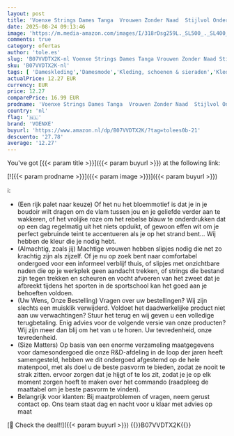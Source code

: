 ```yaml
---
layout: post
title: 'Voenxe Strings Dames Tanga  Vrouwen Zonder Naad  Stijlvol Ondergoed Met Lage Taille Naadloos Onderbroeken Onzichtbare Slipjes Women Seamless Underwear Thongs Invisible Panties Multipack Van 5'
date: 2025-08-24 09:13:46
image: 'https://m.media-amazon.com/images/I/318rDsg259L._SL500_._SL400_.jpg'
comments: true
category: ofertas
author: 'tole.es'
slug: 'B07VVDTX2K-nl Voenxe Strings Dames Tanga Vrouwen Zonder Naad Stijlvol...'
sku: 'B07VVDTX2K-nl'
tags: [ 'Dameskleding','Damesmode','Kleding, schoenen & sieraden','Kleding, schoenen en sieraden','Lingerie & ondergoed dames','Nachtkleding, lingerie & ondergoed dames','Onderbroeken dames','voenxe','🇳🇱', ]
actualPrice: 12.27 EUR
currency: EUR
price: 12.27
comparePrice: 16.99 EUR
prodname: 'Voenxe Strings Dames Tanga  Vrouwen Zonder Naad  Stijlvol Ondergoed Met Lage Taille Naadloos Onderbroeken Onzichtbare Slipjes Women Seamless Underwear Thongs Invisible Panties Multipack Van 5'
country: 'nl'
flag: '🇳🇱'
brand: 'VOENXE'
buyurl: 'https://www.amazon.nl/dp/B07VVDTX2K/?tag=tolees0b-21'
descuento: '27.78'
average: '12.27'
---
```


You've got [{{< param title >}}]({{< param buyurl >}}) at the following link:

[![{{< param prodname >}}]({{< param image >}})]({{< param buyurl >}})

ℹ️:

- (Een rijk palet naar keuze) Of het nu het bloemmotief is dat je in je boudoir wilt dragen om de vlam tussen jou en je geliefde verder aan te wakkeren, of het vrolijke roze om het rebelse blauw te onderdrukken dat op een dag regelmatig uit het niets opduikt, of gewoon effen wit om je perfect gebruinde teint te accentueren als je op het strand bent... Wij hebben de kleur die je nodig hebt.
- (Almachtig, zoals jij) Machtige vrouwen hebben slipjes nodig die net zo krachtig zijn als zijzelf. Of je nu op zoek bent naar comfortabel ondergoed voor een informeel verblijf thuis, of slipjes met onzichtbare naden die op je werkplek geen aandacht trekken, of strings die bestand zijn tegen trekken en scheuren en vocht afvoeren van het zweet dat je afbreekt tijdens het sporten in de sportschool kan het goed aan je behoeften voldoen.
- (Uw Wens, Onze Bestelling) Vragen over uw bestellingen? Wij zijn slechts een muisklik verwijderd. Voldoet het daadwerkelijke product niet aan uw verwachtingen? Stuur het terug en wij geven u een volledige terugbetaling. Enig advies voor de volgende versie van onze producten? Wij zijn meer dan blij om het van u te horen. Uw tevredenheid, onze tevredenheid.
- (Size Matters) Op basis van een enorme verzameling maatgegevens voor damesondergoed die onze R&D-afdeling in de loop der jaren heeft samengesteld, hebben we dit ondergoed afgestemd op de hele matenpool, met als doel u de beste pasvorm te bieden, zodat ze nooit te strak zitten. ervoor zorgen dat je hijgt of te los zit, zodat je je op elk moment zorgen hoeft te maken over het commando (raadpleeg de maattabel om je beste pasvorm te vinden).
- Belangrijk voor klanten: Bij maatproblemen of vragen, neem gerust contact op. Ons team staat dag en nacht voor u klaar met advies op maat

[🛒 Check the deal!!]({{< param buyurl >}})
{{<world>}}B07VVDTX2K{{</world>}}
